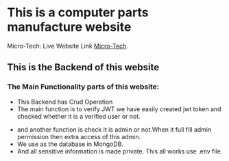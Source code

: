 # This is a computer parts manufacture website

Micro-Tech: Live Website Link [Micro-Tech](https://micro-tech-b6d08.web.app/).

## This is the Backend of this website

### The Main Functionality parts of this website:

- This Backend has Crud Operation
- The main function is to verify JWT we have easily created jwt token and checked whether it is a verified user or not.

* and another function is check it is admin or not.When it full fill admin permission then extra access of this admin.
* We use as the database in MongoDB.
* And all sensitive information is made private. This all works use .env file.
